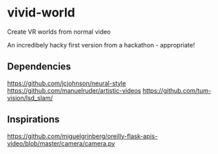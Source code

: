 # vivid-world
Create VR worlds from normal video

An incredibely hacky first version from a hackathon - appropriate!

## Dependencies
https://github.com/jcjohnson/neural-style
https://github.com/manuelruder/artistic-videos
https://github.com/tum-vision/lsd_slam/

## Inspirations
https://github.com/miguelgrinberg/oreilly-flask-apis-video/blob/master/camera/camera.py
